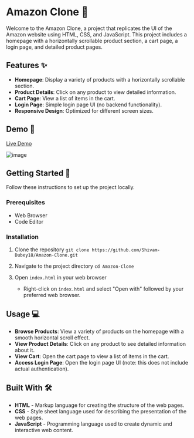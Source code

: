 # Amazon Clone 🛒

Welcome to the Amazon Clone, a project that replicates the UI of the Amazon website using HTML, CSS, and JavaScript. This project includes a homepage with a horizontally scrollable product section, a cart page, a login page, and detailed product pages.

## Features ✨

- **Homepage**: Display a variety of products with a horizontally scrollable section.
- **Product Details**: Click on any product to view detailed information.
- **Cart Page**: View a list of items in the cart.
- **Login Page**: Simple login page UI (no backend functionality).
- **Responsive Design**: Optimized for different screen sizes.

## Demo 🎥

[Live Demo](https://amazonclone052024.netlify.app/)

![image](https://github.com/Shivam-Dubey18/Amazon-Clone/assets/152854367/05f2e1cb-f68c-4c9d-8234-fdf992803655)

## Getting Started 🚀

Follow these instructions to set up the project locally.

### Prerequisites

- Web Browser
- Code Editor

### Installation

1. Clone the repository
   `git clone https://github.com/Shivam-Dubey18/Amazon-Clone.git`

2. Navigate to the project directory
   `cd Amazon-Clone`

3. Open `index.html` in your web browser
   - Right-click on `index.html` and select "Open with" followed by your preferred web browser.

## Usage 💻

- **Browse Products**: View a variety of products on the homepage with a smooth horizontal scroll effect.
- **View Product Details**: Click on any product to see detailed information about it.
- **View Cart**: Open the cart page to view a list of items in the cart.
- **Access Login Page**: Open the login page UI (note: this does not include actual authentication).

## Built With 🛠️

- **HTML** - Markup language for creating the structure of the web pages.
- **CSS** - Style sheet language used for describing the presentation of the web pages.
- **JavaScript** - Programming language used to create dynamic and interactive web content.
